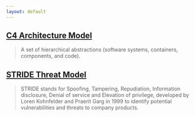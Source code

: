 ```yaml
---
layout: default
---
```




## [C4 Architecture Model](https://c4model.com/)

> A set of hierarchical abstractions (software systems, containers, components, and code).

## [STRIDE Threat Model](https://learn.microsoft.com/en-us/azure/security/develop/threat-modeling-tool-threats#stride-model)

> STRIDE stands for Spoofing, Tampering, Repudiation, Information disclosure, Denial of service and Elevation of privilege, developed by Loren Kohnfelder and Praerit Garg in 1999 to identify potential vulnerabilities and threats to company products.